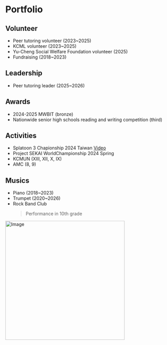 # Portfolio

## Volunteer
- Peer tutoring volunteer (2023~2025)
- KCML volunteer (2023~2025)
- Yu-Cheng Social Welfare Foundation volunteer (2025)
- Fundraising (2018~2023)

## Leadership
- Peer tutoring leader (2025~2026)

## Awards
- 2024-2025 MWBIT (bronze)
- Nationwide senior high schools reading and writing competition (third)

## Activities
- Splatoon 3 Chapionship 2024 Taiwan
  [Video](https://www.youtube.com/watch?v=jjpUPVmEDZ4&t=16790s)
- Project SEKAI WorldChampionship 2024 Spring
- KCMUN (XIII, XII, X, IX)
- AMC (8, 9)

## Musics
- Piano (2018~2023)
- Trumpet (2020~2026)
- Rock Band Club
  > Performance in 10th grade
<img width="371" alt="Image" src="https://github.com/user-attachments/assets/004d5228-cd98-4b39-af69-2f3c82d23f8a" />

